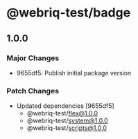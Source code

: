 # @webriq-test/badge

## 1.0.0

### Major Changes

- 9655df5: Publish initial package version

### Patch Changes

- Updated dependencies [9655df5]
  - @webriq-test/flex@1.0.0
  - @webriq-test/system@1.0.0
  - @webriq-test/scripts@1.0.0
